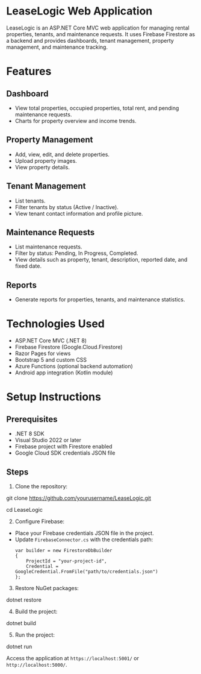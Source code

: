 # LeaseLogic Web Application

LeaseLogic is an ASP.NET Core MVC web application for managing rental properties, tenants, and maintenance requests. It uses Firebase Firestore as a backend and provides dashboards, tenant management, property management, and maintenance tracking.

# Features

## Dashboard
- View total properties, occupied properties, total rent, and pending maintenance requests.
- Charts for property overview and income trends.

## Property Management
- Add, view, edit, and delete properties.
- Upload property images.
- View property details.

## Tenant Management
- List tenants.
- Filter tenants by status (Active / Inactive).
- View tenant contact information and profile picture.

## Maintenance Requests
- List maintenance requests.
- Filter by status: Pending, In Progress, Completed.
- View details such as property, tenant, description, reported date, and fixed date.

## Reports
- Generate reports for properties, tenants, and maintenance statistics.

# Technologies Used
- ASP.NET Core MVC (.NET 8)
- Firebase Firestore (Google.Cloud.Firestore)
- Razor Pages for views
- Bootstrap 5 and custom CSS
- Azure Functions (optional backend automation)
- Android app integration (Kotlin module)

# Setup Instructions

## Prerequisites
- .NET 8 SDK
- Visual Studio 2022 or later
- Firebase project with Firestore enabled
- Google Cloud SDK credentials JSON file

## Steps
1. Clone the repository:

git clone https://github.com/yourusername/LeaseLogic.git


cd LeaseLogic


2. Configure Firebase:
- Place your Firebase credentials JSON file in the project.
- Update `FirebaseConnector.cs` with the credentials path:
  ```
  var builder = new FirestoreDbBuilder
  {
      ProjectId = "your-project-id",
      Credential = GoogleCredential.FromFile("path/to/credentials.json")
  };
  ```

3. Restore NuGet packages:

dotnet restore


4. Build the project:

dotnet build


5. Run the project:

dotnet run

Access the application at `https://localhost:5001/` or `http://localhost:5000/`.
